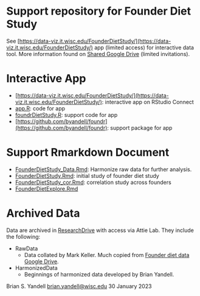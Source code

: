 # Support repository for Founder Diet Study

See [https://data-viz.it.wisc.edu/FounderDietStudy/](https://data-viz.it.wisc.edu/FounderDietStudy/) app (limited access) for interactive data tool.
More information found on [Shared Google Drive](https://drive.google.com/drive/u/1/folders/0AGugqlk2Del8Uk9PVA) (limited invitations).

# Interactive App

- [https://data-viz.it.wisc.edu/FounderDietStudy/](https://data-viz.it.wisc.edu/FounderDietStudy/): interactive app on RStudio Connect
- [app.R](https://github.com/byandell/FounderDietStudy/blob/main/app.R): code for app
- [foundrDietStudy.R](https://github.com/byandell/FounderDietStudy/blob/main/foundrDietStudy.R): support code for app
- [https://github.com/byandell/foundr](https://github.com/byandell/foundr): support package for app

# Support Rmarkdown Document

- [FounderDietStudy_Data.Rmd](https://github.com/byandell/FounderDietStudy/blob/main/FounderDietStudy_Data.Rmd): Harmonize raw data for further analysis.
- [FounderDietStudy.Rmd](https://github.com/byandell/FounderDietStudy/blob/main/FounderDietStudy.Rmd): initial study of founder diet study 
- [FounderDietStudy_cor.Rmd](https://github.com/byandell/FounderDietStudy/blob/main/FounderDietStudy_cor.Rmd): correlation study across founders
- [FounderDietExplore.Rmd](https://github.com/byandell/FounderDietStudy/blob/main/FounderDietExplore.Rmd)

# Archived Data

Data are archived in [ResearchDrive](https://kb.wisc.edu/researchdata/internal/page.php?id=93998#connect) with access via Attie Lab. They include the following:

- RawData
  + Data collated by Mark Keller. Much copied from [Founder diet data Google Drive](https://drive.google.com/drive/u/1/folders/1v2xyz0s0ELYkEwMdEOMjAvLVWJA1OkGG).
- HarmonizedData
  + Beginnings of harmonized data developed by Brian Yandell.

Brian S. Yandell <brian.yandell@wisc.edu>
30 January 2023